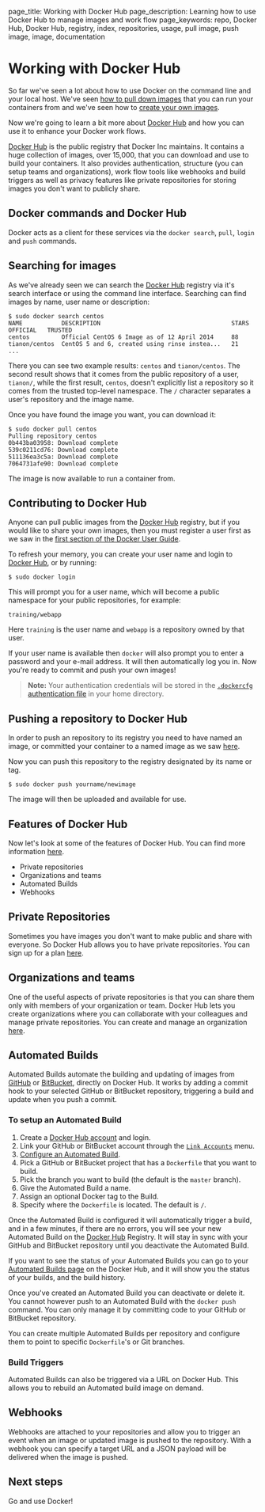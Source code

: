 page_title: Working with Docker Hub
page_description: Learning how to use Docker Hub to manage images and work flow
page_keywords: repo, Docker Hub, Docker Hub, registry, index, repositories, usage, pull image, push image, image, documentation

# Working with Docker Hub

So far we've seen a lot about how to use Docker on the command line and
your local host. We've seen [how to pull down
images](/userguide/usingdocker/) that you can run your containers from
and we've seen how to [create your own images](/userguide/dockerimages).

Now we're going to learn a bit more about
[Docker Hub](https://hub.docker.com) and how you can use it to enhance
your Docker work flows.

[Docker Hub](https://hub.docker.com) is the public registry that Docker
Inc maintains. It contains a huge collection of images, over 15,000,
that you can download and use to build your containers. It also provides
authentication, structure (you can setup teams and organizations), work
flow tools like webhooks and build triggers as well as privacy features
like private repositories for storing images you don't want to publicly
share.

## Docker commands and Docker Hub

Docker acts as a client for these services via the `docker search`,
`pull`, `login` and `push` commands.

## Searching for images

As we've already seen we can search the
[Docker Hub](https://hub.docker.com) registry via it's search interface
or using the command line interface. Searching can find images by name,
user name or description:

    $ sudo docker search centos
    NAME           DESCRIPTION                                     STARS     OFFICIAL   TRUSTED
    centos         Official CentOS 6 Image as of 12 April 2014     88
    tianon/centos  CentOS 5 and 6, created using rinse instea...   21
    ...

There you can see two example results: `centos` and
`tianon/centos`. The second result shows that it comes from
the public repository of a user, `tianon/`, while the first result,
`centos`, doesn't explicitly list a repository so it comes from the
trusted top-level namespace. The `/` character separates a user's
repository and the image name.

Once you have found the image you want, you can download it:

    $ sudo docker pull centos
    Pulling repository centos
    0b443ba03958: Download complete
    539c0211cd76: Download complete
    511136ea3c5a: Download complete
    7064731afe90: Download complete

The image is now available to run a container from.

## Contributing to Docker Hub

Anyone can pull public images from the [Docker Hub](https://hub.docker.com)
registry, but if you would like to share your own images, then you must
register a user first as we saw in the [first section of the Docker User
Guide](/userguide/dockerhub/).

To refresh your memory, you can create your user name and login to
[Docker Hub](https://hub.docker.com/account/signup/), or by running:

    $ sudo docker login

This will prompt you for a user name, which will become a public
namespace for your public repositories, for example:

    training/webapp

Here `training` is the user name and `webapp` is a repository owned by
that user.

If your user name is available then `docker` will also prompt you to
enter a password and your e-mail address. It will then automatically log
you in. Now you're ready to commit and push your own images!

> **Note:**
> Your authentication credentials will be stored in the [`.dockercfg`
> authentication file](#authentication-file) in your home directory.

## Pushing a repository to Docker Hub

In order to push an repository to its registry you need to have named an image,
or committed your container to a named image as we saw
[here](/userguide/dockerimages).

Now you can push this repository to the registry designated by its name
or tag.

    $ sudo docker push yourname/newimage

The image will then be uploaded and available for use.

## Features of Docker Hub

Now let's look at some of the features of Docker Hub. You can find more
information [here](/docker-io/).

* Private repositories
* Organizations and teams
* Automated Builds
* Webhooks

## Private Repositories

Sometimes you have images you don't want to make public and share with
everyone. So Docker Hub allows you to have private repositories. You can
sign up for a plan [here](https://registry.hub.docker.com/plans/).

## Organizations and teams

One of the useful aspects of private repositories is that you can share
them only with members of your organization or team. Docker Hub lets you
create organizations where you can collaborate with your colleagues and
manage private repositories. You can create and manage an organization
[here](https://registry.hub.docker.com/account/organizations/).

## Automated Builds

Automated Builds automate the building and updating of images from [GitHub](https://www.github.com)
or [BitBucket](http://bitbucket.com), directly on Docker Hub. It works by adding a commit hook to
your selected GitHub or BitBucket repository, triggering a build and update when you push a
commit.

### To setup an Automated Build

1.  Create a [Docker Hub account](https://hub.docker.com/) and login.
2.  Link your GitHub or BitBucket account through the [`Link Accounts`](https://registry.hub.docker.com/account/accounts/) menu.
3.  [Configure an Automated Build](https://registry.hub.docker.com/builds/).
4.  Pick a GitHub or BitBucket project that has a `Dockerfile` that you want to build.
5.  Pick the branch you want to build (the default is the `master` branch).
6.  Give the Automated Build a name.
7.  Assign an optional Docker tag to the Build.
8.  Specify where the `Dockerfile` is located. The default is `/`.

Once the Automated Build is configured it will automatically trigger a
build, and in a few minutes, if there are no errors, you will see your
new Automated Build on the [Docker Hub](https://hub.docker.com) Registry.
It will stay in sync with your GitHub and BitBucket repository until you
deactivate the Automated Build.

If you want to see the status of your Automated Builds you can go to your
[Automated Builds page](https://registry.hub.docker.com/builds/) on the Docker Hub,
and it will show you the status of your builds, and the build history.

Once you've created an Automated Build you can deactivate or delete it. You
cannot however push to an Automated Build with the `docker push` command.
You can only manage it by committing code to your GitHub or BitBucket
repository.

You can create multiple Automated Builds per repository and configure them
to point to specific `Dockerfile`'s or Git branches.

### Build Triggers

Automated Builds can also be triggered via a URL on Docker Hub. This
allows you to rebuild an Automated build image on demand.

## Webhooks

Webhooks are attached to your repositories and allow you to trigger an
event when an image or updated image is pushed to the repository. With
a webhook you can specify a target URL and a JSON payload will be
delivered when the image is pushed.

## Next steps

Go and use Docker!


